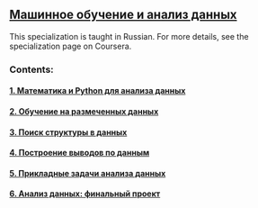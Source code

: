 ## [Машинное обучение и анализ данных](https://www.coursera.org/specializations/machine-learning-data-analysis)
This specialization is taught in Russian. For more details, see the specialization page on Coursera.
  
### Contents:
#### [1. Математика и Python для анализа данных](https://www.coursera.org/learn/mathematics-and-python?specialization=machine-learning-data-analysis)
#### [2. Обучение на размеченных данных](https://www.coursera.org/learn/supervised-learning?specialization=machine-learning-data-analysis)
#### [3. Поиск структуры в данных](https://www.coursera.org/learn/unsupervised-learning?specialization=machine-learning-data-analysis)
#### [4. Построение выводов по данным](https://www.coursera.org/learn/stats-for-data-analysis?specialization=machine-learning-data-analysis)
#### [5. Прикладные задачи анализа данных](https://www.coursera.org/learn/data-analysis-applications)
#### [6. Анализ данных: финальный проект](https://www.coursera.org/learn/data-analysis-project)

